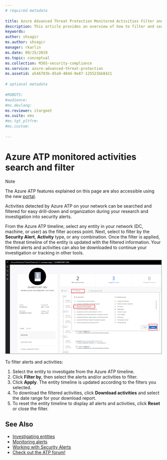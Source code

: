 ```yaml
---
# required metadata

title: Azure Advanced Threat Protection Monitored Activities Filter and Search | Microsoft Docs
description: This article provides an overview of how to filter and search monitored activities using Azure ATP.
keywords:
author: shsagir
ms.author: shsagir
manager: rkarlin
ms.date: 09/15/2019
ms.topic: conceptual
ms.collection: M365-security-compliance
ms.service: azure-advanced-threat-protection
ms.assetid: a546703b-d5a9-404d-9e87-125523bb8421

# optional metadata

#ROBOTS:
#audience:
#ms.devlang:
ms.reviewer: itargoet
ms.suite: ems
#ms.tgt_pltfrm:
#ms.custom:

---
```



# Azure ATP monitored activities search and filter 

> [!NOTE]
> The Azure ATP features explained on this page are also accessible using the new [portal](https://portal.cloudappsecurity.com).

Activities detected by Azure ATP on your network can be searched and filtered for easy drill-down and organization during your research and investigation into security alerts.  

From the Azure ATP timeline, select any entity in your network (DC, machine, or user) as the filter access point. Next, select to filter by the **Security Alert**, **Activity** type, or any combination. Once the filter is applied, the threat timeline of the entity is updated with the filtered information. Your filtered alerts and activities can also be downloaded to continue your investigation or tracking in other tools. 

![Filter alerts and activities](./media/activities-filter.png)

To filter alerts and activities:
 1. Select the entity to investigate from the Azure ATP timeline. 
 2. Click **Filter by**, then select the alerts and/or activities to filter. 
 3. Click **Apply**. The entity timeline is updated according to the filters you selected. 
 4. To download the filtered activities, click **Download activities** and select the date range for your download report. 
 5. To reset the entity timeline to display all alerts and activities, click **Reset** or close the filter. 


## See Also
- [Investigating entities](investigate-entity.md)
- [Monitoring alerts](monitoring-alerts.md)
- [Working with Security Alerts](working-with-suspicious-activities.md)
- [Check out the ATP forum!](https://aka.ms/azureatpcommunity)
